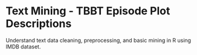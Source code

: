 # Text Mining - TBBT Episode Plot Descriptions
Understand text data cleaning, preprocessing, and basic mining in R using IMDB dataset.
